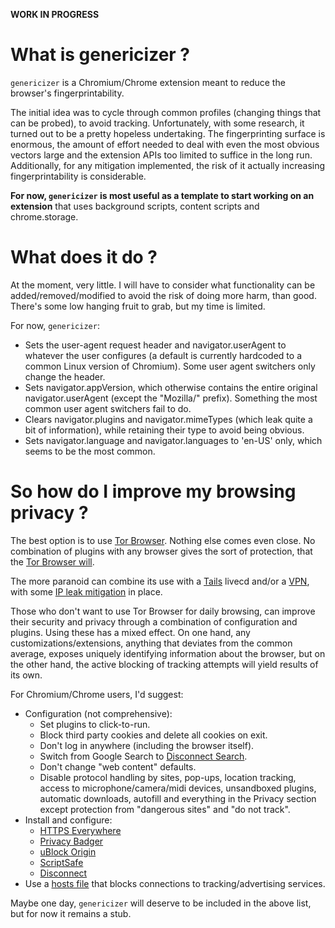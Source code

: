 __WORK IN PROGRESS__

# What is genericizer ?

`genericizer` is a Chromium/Chrome extension meant to reduce the browser's
fingerprintability.

The initial idea was to cycle through common profiles (changing things that can
be probed), to avoid tracking. Unfortunately, with some research, it turned
out to be a pretty hopeless undertaking. The fingerprinting surface is
enormous, the amount of effort needed to deal with even the most obvious
vectors large and the extension APIs too limited to suffice in the long run.
Additionally, for any mitigation implemented, the risk of it actually
increasing fingerprintability is considerable.

**For now, `genericizer` is most useful as a template to start working on an
extension** that uses background scripts, content scripts and chrome.storage.

# What does it do ?

At the moment, very little. I will have to consider what functionality can be
added/removed/modified to avoid the risk of doing more harm, than good. There's
some low hanging fruit to grab, but my time is limited.

For now, `genericizer`:
* Sets the user-agent request header and navigator.userAgent to whatever the
  user configures (a default is currently hardcoded to a common Linux version
  of Chromium). Some user agent switchers only change the header.
* Sets navigator.appVersion, which otherwise contains the entire original
  navigator.userAgent (except the "Mozilla/" prefix). Something the most common
  user agent switchers fail to do.
* Clears navigator.plugins and navigator.mimeTypes (which leak quite a bit of
  information), while retaining their type to avoid being obvious.
* Sets navigator.language and navigator.languages to 'en-US' only, which seems
  to be the most common.

# So how do I improve my browsing privacy ?

The best option is to use [Tor
Browser](https://www.torproject.org/projects/torbrowser.html.en). Nothing else
comes even close. No combination of plugins with any browser gives the sort of
protection, that the [Tor Browser
will](https://www.torproject.org/projects/torbrowser/design/).

The more paranoid can combine its use with a [Tails](https://tails.boum.org/)
livecd and/or a [VPN](https://torrentfreak.com/vpn-anonymous-review-160220/),
with some [IP leak mitigation](https://github.com/wknapik/vpnfailsafe) in
place.

Those who don't want to use Tor Browser for daily browsing, can improve their
security and privacy through a combination of configuration and plugins.  Using
these has a mixed effect. On one hand, any customizations/extensions, anything
that deviates from the common average, exposes uniquely identifying information
about the browser, but on the other hand, the active blocking of tracking
attempts will yield results of its own.

For Chromium/Chrome users, I'd suggest:
* Configuration (not comprehensive):
  * Set plugins to click-to-run.
  * Block third party cookies and delete all cookies on exit.
  * Don't log in anywhere (including the browser itself).
  * Switch from Google Search to [Disconnect
    Search](https://search.disconnect.me/).
  * Don't change "web content" defaults.
  * Disable protocol handling by sites, pop-ups, location tracking, access to
    microphone/camera/midi devices, unsandboxed plugins, automatic downloads,
    autofill and everything in the Privacy section except protection from
    "dangerous sites" and "do not track".
* Install and configure:
  * [HTTPS Everywhere](https://chrome.google.com/webstore/detail/https-everywhere/gcbommkclmclpchllfjekcdonpmejbdp)
  * [Privacy Badger](https://chrome.google.com/webstore/detail/privacy-badger/pkehgijcmpdhfbdbbnkijodmdjhbjlgp)
  * [uBlock Origin](https://chrome.google.com/webstore/detail/ublock-origin/cjpalhdlnbpafiamejdnhcphjbkeiagm)
  * [ScriptSafe](https://chrome.google.com/webstore/detail/scriptsafe/oiigbmnaadbkfbmpbfijlflahbdbdgdf)
  * [Disconnect](https://chrome.google.com/webstore/detail/disconnect/jeoacafpbcihiomhlakheieifhpjdfeo)
* Use a [hosts file](http://someonewhocares.org/hosts/hosts) that blocks
  connections to tracking/advertising services.

Maybe one day, `genericizer` will deserve to be included in the above list, but
for now it remains a stub.

